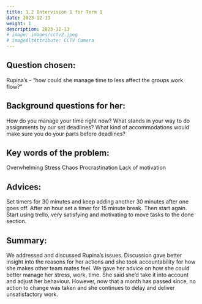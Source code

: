 ```yaml
---
title: 1.2 Intervision 1 for Term 1
date: 2023-12-13
weight: 1
description: 2023-12-13
# image: images/cctv2.jpeg
# imageAltAttribute: CCTV Camera
---
```


## Question chosen: 
Rupina’s - “how could she manage time to less affect the groups work flow?”

## Background questions for her:

How do you manage your time right now?
What stands in your way to do assignments by our set deadlines?
What kind of accommodations would make sure you do your parts before deadlines?

## Key words of the problem:

Overwhelming
Stress
Chaos
Procrastination
Lack of motivation

## Advices:

Set timers for 30 minutes and keep adding another 30 minutes after one goes off. After an hour set a timer for 15 minute break. Then start again.
Start using trello, very satisfying and motivating to move tasks to the done section.

## Summary: 

We addressed and discussed Rupina’s issues. Discussion gave better insight into the reasons for her actions and she took accountability for how she makes other team mates feel. We gave her advice on how she could better manage her stress, work, time. She said she’d take it into account and adjust her behaviour. However, now that a month has passed since, no action to change was taken and she continues to delay and deliver unsatisfactory work.
